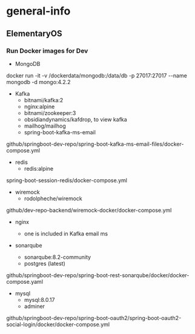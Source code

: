 # general-info

## ElementaryOS

### Run Docker images for Dev

- MongoDB

docker run -it -v /dockerdata/mongodb:/data/db -p 27017:27017 --name mongodb -d mongo:4.2.2

- Kafka
   - bitnami/kafka:2
   - nginx:alpine
   - bitnami/zookeeper:3
   - obsidiandynamics/kafdrop, to view kafka
   - mailhog/mailhog
   - spring-boot-kafka-ms-email

github/springboot-dev-repo/spring-boot-kafka-ms-email-files/docker-compose.yml

- redis
   - redis:alpine

spring-boot-session-redis/docker-compose.yml

- wiremock
   - rodolpheche/wiremock

github/dev-repo-backend/wiremock-docker/docker-compose.yml

- nginx
   - one is included in Kafka email ms



- sonarqube
   - sonarqube:8.2-community
   - postgres (latest)

github/springboot-dev-repo/spring-boot-rest-sonarqube/docker/docker-compose.yaml

- mysql
   - mysql:8.0.17
   - adminer

github/springboot-dev-repo/spring-boot-oauth2/spring-boot-oauth2-social-login/docker/docker-compose.yml



